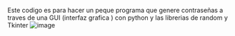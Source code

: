 Este codigo es para hacer un peque programa que genere contraseñas a traves de una GUI (interfaz grafica ) con python y las librerias de random y Tkinter
![image](https://github.com/user-attachments/assets/d76f0ab6-d952-49cf-9975-5d3cd072cfc5)
